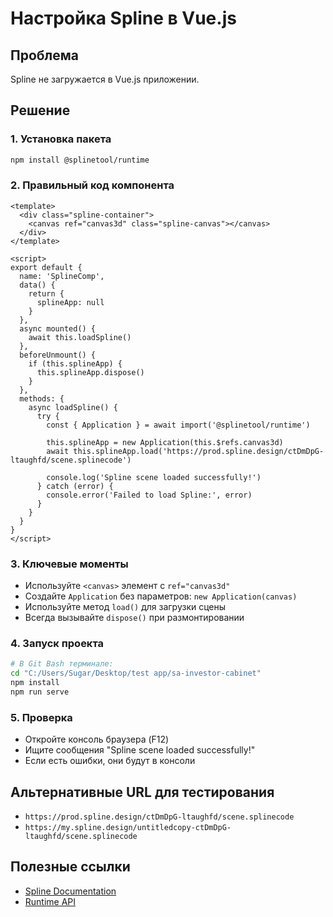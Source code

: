 # Настройка Spline в Vue.js

## Проблема
Spline не загружается в Vue.js приложении.

## Решение

### 1. Установка пакета
```bash
npm install @splinetool/runtime
```

### 2. Правильный код компонента
```vue
<template>
  <div class="spline-container">
    <canvas ref="canvas3d" class="spline-canvas"></canvas>
  </div>
</template>

<script>
export default {
  name: 'SplineComp',
  data() {
    return {
      splineApp: null
    }
  },
  async mounted() {
    await this.loadSpline()
  },
  beforeUnmount() {
    if (this.splineApp) {
      this.splineApp.dispose()
    }
  },
  methods: {
    async loadSpline() {
      try {
        const { Application } = await import('@splinetool/runtime')
        
        this.splineApp = new Application(this.$refs.canvas3d)
        await this.splineApp.load('https://prod.spline.design/ctDmDpG-ltaughfd/scene.splinecode')
        
        console.log('Spline scene loaded successfully!')
      } catch (error) {
        console.error('Failed to load Spline:', error)
      }
    }
  }
}
</script>
```

### 3. Ключевые моменты
- Используйте `<canvas>` элемент с `ref="canvas3d"`
- Создайте `Application` без параметров: `new Application(canvas)`
- Используйте метод `load()` для загрузки сцены
- Всегда вызывайте `dispose()` при размонтировании

### 4. Запуск проекта
```bash
# В Git Bash терминале:
cd "C:/Users/Sugar/Desktop/test app/sa-investor-cabinet"
npm install
npm run serve
```

### 5. Проверка
- Откройте консоль браузера (F12)
- Ищите сообщения "Spline scene loaded successfully!"
- Если есть ошибки, они будут в консоли

## Альтернативные URL для тестирования
- `https://prod.spline.design/ctDmDpG-ltaughfd/scene.splinecode`
- `https://my.spline.design/untitledcopy-ctDmDpG-ltaughfd/scene.splinecode`

## Полезные ссылки
- [Spline Documentation](https://docs.spline.design/)
- [Runtime API](https://docs.spline.design/developers/api/runtime)
